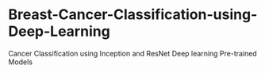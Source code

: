 # Breast-Cancer-Classification-using-Deep-Learning
Cancer Classification using Inception and ResNet Deep learning Pre-trained Models
